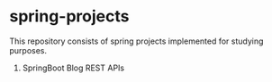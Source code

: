 # spring-projects

This repository consists of spring projects implemented for studying purposes.

1. SpringBoot Blog REST APIs
